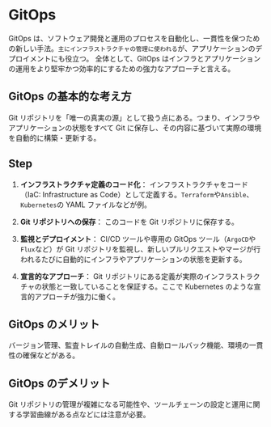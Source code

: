 # GitOps

GitOps は、ソフトウェア開発と運用のプロセスを自動化し、一貫性を保つための新しい手法。`主にインフラストラクチャの管理に使われる`が、アプリケーションのデプロイメントにも役立つ。
全体として、GitOps はインフラとアプリケーションの運用をより堅牢かつ効率的にするための強力なアプローチと言える。

## GitOps の基本的な考え方

Git リポジトリを「唯一の真実の源」として扱う点にある。つまり、インフラやアプリケーションの状態をすべて Git に保存し、その内容に基づいて実際の環境を自動的に構築・更新する。

## Step

1. **インフラストラクチャ定義のコード化**： インフラストラクチャをコード（IaC: Infrastructure as Code）として定義する。`Terraform`や`Ansible`、`Kubernetes`の YAML ファイルなどが例。

2. **Git リポジトリへの保存**： このコードを Git リポジトリに保存する。

3. **監視とデプロイメント**： CI/CD ツールや専用の GitOps ツール（`ArgoCD`や`Flux`など）が Git リポジトリを監視し、新しいプルリクエストやマージが行われるたびに自動的にインフラやアプリケーションの状態を更新する。

4. **宣言的なアプローチ**： Git リポジトリにある定義が実際のインフラストラクチャの状態と一致していることを保証する。ここで Kubernetes のような宣言的アプローチが強力に働く。

## GitOps のメリット

バージョン管理、監査トレイルの自動生成、自動ロールバック機能、環境の一貫性の確保などがある。

## GitOps のデメリット

Git リポジトリの管理が複雑になる可能性や、ツールチェーンの設定と運用に関する学習曲線がある点などには注意が必要。
